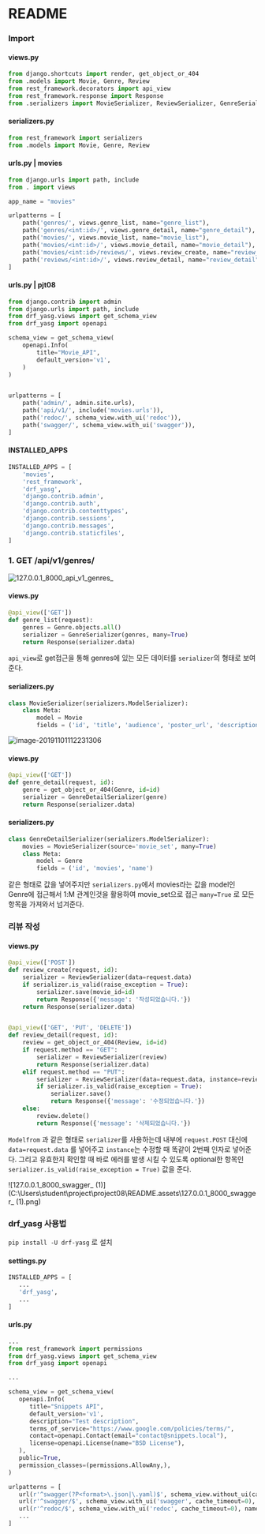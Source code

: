 # README

### Import

#### views.py

```python
from django.shortcuts import render, get_object_or_404
from .models import Movie, Genre, Review
from rest_framework.decorators import api_view
from rest_framework.response import Response
from .serializers import MovieSerializer, ReviewSerializer, GenreSerializer, GenreDetailSerializer
```

#### serializers.py

```python
from rest_framework import serializers
from .models import Movie, Genre, Review
```

#### urls.py | movies

```python
from django.urls import path, include
from . import views

app_name = "movies"

urlpatterns = [
    path('genres/', views.genre_list, name="genre_list"),
    path('genres/<int:id>/', views.genre_detail, name="genre_detail"),
    path('movies/', views.movie_list, name="movie_list"),
    path('movies/<int:id>/', views.movie_detail, name="movie_detail"),
    path('movies/<int:id>/reviews/', views.review_create, name="review_create"),
    path('reviews/<int:id>/', views.review_detail, name="review_detail"),
]
```

#### urls.py | pjt08

```python
from django.contrib import admin
from django.urls import path, include
from drf_yasg.views import get_schema_view
from drf_yasg import openapi

schema_view = get_schema_view(
    openapi.Info(
        title="Movie_API",
        default_version='v1',
    )
)


urlpatterns = [
    path('admin/', admin.site.urls),
    path('api/v1/', include('movies.urls')),
    path('redoc/', schema_view.with_ui('redoc')),
    path('swagger/', schema_view.with_ui('swagger')),
]
```

#### INSTALLED_APPS

```python
INSTALLED_APPS = [
    'movies',
    'rest_framework',
    'drf_yasg',
    'django.contrib.admin',
    'django.contrib.auth',
    'django.contrib.contenttypes',
    'django.contrib.sessions',
    'django.contrib.messages',
    'django.contrib.staticfiles',
]
```



### 1. GET /api/v1/genres/

![127.0.0.1_8000_api_v1_genres_](C:\Users\student\project\project08\README.assets\127.0.0.1_8000_api_v1_genres_.png)

#### views.py

```python
@api_view(['GET'])
def genre_list(request):
    genres = Genre.objects.all()
    serializer = GenreSerializer(genres, many=True)
    return Response(serializer.data)
```

`api_view`로 get접근을 통해 genres에 있는 모든 데이터를 `serializer`의 형태로 보여준다.

#### serializers.py

```python
class MovieSerializer(serializers.ModelSerializer):
    class Meta:
        model = Movie
        fields = ('id', 'title', 'audience', 'poster_url', 'description', 'genre_id')
```

![image-20191101112231306](C:\Users\student\project\project08\README.assets\image-20191101112231306.png)

#### views.py

```python
@api_view(['GET'])
def genre_detail(request, id):
    genre = get_object_or_404(Genre, id=id)
    serializer = GenreDetailSerializer(genre)
    return Response(serializer.data)
```

#### serializers.py

```python
class GenreDetailSerializer(serializers.ModelSerializer):
    movies = MovieSerializer(source='movie_set', many=True)
    class Meta:
        model = Genre
        fields = ('id', 'movies', 'name')
```

같은 형태로 값을 넣어주지만 `serializers.py`에서 movies라는 값을 model인 Genre에 접근해서 1:M 관계인것을 활용하여 movie_set으로 접근 `many=True` 로 모든 항목을 가져와서 넘겨준다.



### 리뷰 작성

#### views.py

```python
@api_view(['POST'])
def review_create(request, id):
    serializer = ReviewSerializer(data=request.data)
    if serializer.is_valid(raise_exception = True):
        serializer.save(movie_id=id)
        return Response({'message': '작성되었습니다.'})
    return Response(serializer.data)


@api_view(['GET', 'PUT', 'DELETE'])
def review_detail(request, id):
    review = get_object_or_404(Review, id=id)
    if request.method == "GET":
        serializer = ReviewSerializer(review)
        return Response(serializer.data)
    elif request.method == "PUT":
        serializer = ReviewSerializer(data=request.data, instance=review)
        if serializer.is_valid(raise_exception = True):
            serializer.save()
            return Response({'message': '수정되었습니다.'})
    else:
        review.delete()
        return Response({'message': '삭제되었습니다.'})
```

`Modelfrom` 과 같은 형태로 `serializer`를 사용하는데 내부에 `request.POST` 대신에 `data=request.data` 를 넣어주고 `instance`는 수정할 때 똑같이 2번째 인자로 넣어준다. 그리고 유효한지 확인할 때 바로 에러를 발생 시킬 수 있도록 optional한 항목인 `serializer.is_valid(raise_exception = True)` 값을 준다.



![127.0.0.1_8000_swagger_ (1)](C:\Users\student\project\project08\README.assets\127.0.0.1_8000_swagger_ (1).png)





### drf_yasg 사용법

`pip install -U drf-yasg` 로 설치

#### settings.py

```python
INSTALLED_APPS = [
   ...
   'drf_yasg',
   ...
]
```

#### urls.py

```python
...
from rest_framework import permissions
from drf_yasg.views import get_schema_view
from drf_yasg import openapi

...

schema_view = get_schema_view(
   openapi.Info(
      title="Snippets API",
      default_version='v1',
      description="Test description",
      terms_of_service="https://www.google.com/policies/terms/",
      contact=openapi.Contact(email="contact@snippets.local"),
      license=openapi.License(name="BSD License"),
   ),
   public=True,
   permission_classes=(permissions.AllowAny,),
)

urlpatterns = [
   url(r'^swagger(?P<format>\.json|\.yaml)$', schema_view.without_ui(cache_timeout=0), name='schema-json'),
   url(r'^swagger/$', schema_view.with_ui('swagger', cache_timeout=0), name='schema-swagger-ui'),
   url(r'^redoc/$', schema_view.with_ui('redoc', cache_timeout=0), name='schema-redoc'),
   ...
]
```


